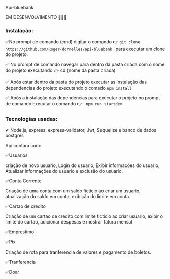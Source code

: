 Api-bluebank


EM DESENVOLVIMENTO 🚨🚨🚨

### Instalação:

✅No prompt de comando (cmd) digitar o comando :point_right: `git clone https://github.com/Roger-dornelles/api-bluebank ` para executar um clone do projeto.

✅ No prompt de comando navegar para dentro da pasta criada com o nome do projeto executando :point_right: cd (nome da pasta criada)

✅ Após estar dentro da pasta do projeto executar as instalação das dependencias do projeto executando o comado ` npm install `

✅ Após a instalação das dependencias para executar o projeto no prompt de comando executar o comando :point_right: ` npm run startdev`


### Tecnologias usadas:

✔ Node.js, express, express-validator, Jwt, Sequelize e banco de dados postgres

Api contara com:

✅Usuarios:

  criação de novo usuario, Login do usuario, Exibir informações do usuario, Atualizar informações do usuario e exclusão do usuario.
  
✅Conta Corrente
  
  Criação de uma conta com um saldo ficticio ao criar um usuario, atualização do saldo em conta, exibição do limite em conta.

✅Cartao de credito

  Criação de um cartao de credito com limite ficticio ao criar usuario, exibir o limite do cartao, adicionar despesas e mostrar fatura mensal
  
✅Emprestimo

  
✅Pix

  Criação de rota para tranferencia de valores e pagamento de boletos.

✅Tranferencia


✅Doar


